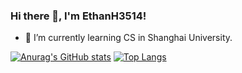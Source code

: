 ### Hi there 👋, I'm EthanH3514!

- 🌱 I’m currently learning CS in Shanghai University.

[![Anurag's GitHub stats](https://github-readme-stats.vercel.app/api?username=EthanH3514&show_icons=true&theme=tokyonight)](https://github.com/anuraghazra/github-readme-stats)
[![Top Langs](https://github-readme-stats.vercel.app/api/top-langs/?username=EthanH3514&layout=compact)](https://github.com/anuraghazra/github-readme-stats)


<!-- BLOG-POST-LIST:START -->
<!-- BLOG-POST-LIST:END -->
